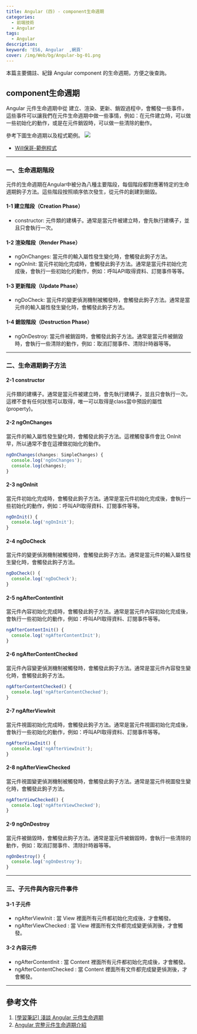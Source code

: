 ```yaml
---
title: Angular (四) - component生命週期
categories: 
  - 前端技術
  - Angular
tags: 
  - Angular
description:
keyword: 'ES6, Angular  ,網頁'
cover: /img/Web/bg/Angular-bg-01.png
---
```

本篇主要備註、紀錄 Angular component 的生命週期，方便之後查詢。

## component生命週期
Angular 元件生命週期中從 建立、渲染、更新、銷毀過程中，會觸發一些事件，這些事件可以讓我們在元件生命週期中做一些事情，例如：在元件建立時，可以做一些初始化的動作，或是在元件銷毀時，可以做一些清除的動作。

參考下圖生命週期以及程式範例。
![](/image/20230827_20-01-12.png)

- [Will保哥-範例程式](https://stackblitz.com/edit/angular-lifecycle-hooks) 

---
### 一、生命週期階段
元件的生命週期在Angular中被分為八種主要階段，每個階段都對應著特定的生命週期鉤子方法。這些階段按照順序依次發生，從元件的創建到銷毀。

#### 1-1 建立階段（Creation Phase）
- constructor: 元件類的建構子。通常是當元件被建立時，會先執行建構子，並且只會執行一次。

#### 1-2 渲染階段（Render Phase）
- ngOnChanges: 當元件的輸入屬性發生變化時，會觸發此鉤子方法。
- ngOnInit: 當元件初始化完成時，會觸發此鉤子方法。通常是當元件初始化完成後，會執行一些初始化的動作，例如：呼叫API取得資料、訂閱事件等等。

#### 1-3 更新階段（Update Phase）
- ngDoCheck: 當元件的變更偵測機制被觸發時，會觸發此鉤子方法。通常是當元件的輸入屬性發生變化時，會觸發此鉤子方法。

#### 1-4 銷毀階段（Destruction Phase）
- ngOnDestroy: 當元件被銷毀時，會觸發此鉤子方法。通常是當元件被銷毀時，會執行一些清除的動作，例如：取消訂閱事件、清除計時器等等。

---
### 二、生命週期鉤子方法
#### 2-1 constructor
元件類的建構子。通常是當元件被建立時，會先執行建構子，並且只會執行一次。這裡不會有任何狀態可以取得，唯一可以取得是class當中預設的屬性(property)。

#### 2-2 ngOnChanges
當元件的輸入屬性發生變化時，會觸發此鉤子方法。這裡觸發事件會比 OnInit 早，所以通常不會在這裡做初始化的動作。

```ts
ngOnChanges(changes: SimpleChanges) {
  console.log('ngOnChanges');
  console.log(changes);
}
```

#### 2-3 ngOnInit
當元件初始化完成時，會觸發此鉤子方法。通常是當元件初始化完成後，會執行一些初始化的動作，例如：呼叫API取得資料、訂閱事件等等。

```ts
ngOnInit() {
  console.log('ngOnInit');
}
```

#### 2-4 ngDoCheck
當元件的變更偵測機制被觸發時，會觸發此鉤子方法。通常是當元件的輸入屬性發生變化時，會觸發此鉤子方法。
   
```ts
ngDoCheck() {
  console.log('ngDoCheck');
}
```

#### 2-5 ngAfterContentInit
當元件內容初始化完成時，會觸發此鉤子方法。通常是當元件內容初始化完成後，會執行一些初始化的動作，例如：呼叫API取得資料、訂閱事件等等。

```ts
ngAfterContentInit() {
  console.log('ngAfterContentInit');
}
```

#### 2-6 ngAfterContentChecked
當元件內容變更偵測機制被觸發時，會觸發此鉤子方法。通常是當元件內容發生變化時，會觸發此鉤子方法。

```ts
ngAfterContentChecked() {
  console.log('ngAfterContentChecked');
}
```

#### 2-7 ngAfterViewInit
當元件視圖初始化完成時，會觸發此鉤子方法。通常是當元件視圖初始化完成後，會執行一些初始化的動作，例如：呼叫API取得資料、訂閱事件等等。

```ts
ngAfterViewInit() {
  console.log('ngAfterViewInit');
}
```

#### 2-8 ngAfterViewChecked
當元件視圖變更偵測機制被觸發時，會觸發此鉤子方法。通常是當元件視圖發生變化時，會觸發此鉤子方法。

```ts
ngAfterViewChecked() {
  console.log('ngAfterViewChecked');
}
```

#### 2-9 ngOnDestroy
當元件被銷毀時，會觸發此鉤子方法。通常是當元件被銷毀時，會執行一些清除的動作，例如：取消訂閱事件、清除計時器等等。

```ts
ngOnDestroy() {
  console.log('ngOnDestroy');
}
```

---
### 三、子元件與內容元件事件
#### 3-1 子元件
- ngAfterViewInit : 當 View 裡面所有元件都初始化完成後，才會觸發。
- ngAfterViewChecked : 當 View 裡面所有文件都完成變更偵測後，才會觸發。
#### 3-2 內容元件
- ngAfterContentInit : 當 Content 裡面所有元件都初始化完成後，才會觸發。
- ngAfterContentChecked : 當 Content 裡面所有文件都完成變更偵測後，才會觸發。

---
## 參考文件
1. [[學習筆記] 淺談 Angular 元件生命週期](https://hackmd.io/@Heidi-Liu/angular-lifecycle)
2. [Angular 完整元件生命週期介紹](https://www.youtube.com/watch?v=-HoKK2KyurQ)